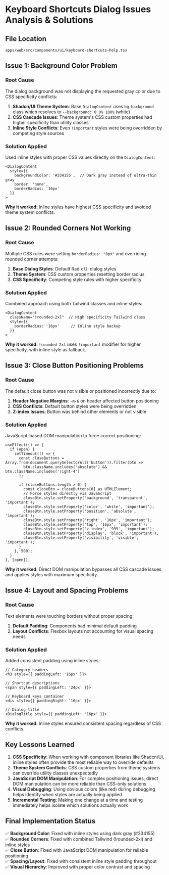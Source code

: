 # Keyboard Shortcuts Dialog Issues Analysis & Solutions

## File Location
`apps/web/src/components/ui/keyboard-shortcuts-help.tsx`

## Issue 1: Background Color Problem

### Root Cause
The dialog background was not displaying the requested gray color due to CSS specificity conflicts:
1. **Shadcn/UI Theme System**: Base `DialogContent` uses `bg-background` class which resolves to `--background: 0 0% 100%` (white)
2. **CSS Cascade Issues**: Theme system's CSS custom properties had higher specificity than utility classes
3. **Inline Style Conflicts**: Even `!important` styles were being overridden by competing style sources

### Solution Applied
Used inline styles with proper CSS values directly on the `DialogContent`:
```tsx
<DialogContent 
  style={{ 
    backgroundColor: '#334155',  // Dark gray instead of ultra-thin gray
    border: 'none',
    borderRadius: '16px'
  }}
>
```

**Why it worked**: Inline styles have highest CSS specificity and avoided theme system conflicts.

## Issue 2: Rounded Corners Not Working

### Root Cause  
Multiple CSS rules were setting `borderRadius: "0px"` and overriding rounded corner attempts:
1. **Base Dialog Styles**: Default Radix UI dialog styles
2. **Theme System**: CSS custom properties resetting border radius
3. **CSS Specificity**: Competing style rules with higher specificity

### Solution Applied
Combined approach using both Tailwind classes and inline styles:
```tsx
<DialogContent 
  className="!rounded-2xl"  // High specificity Tailwind class
  style={{ 
    borderRadius: '16px'     // Inline style backup
  }}
>
```

**Why it worked**: `!rounded-2xl` uses `!important` modifier for higher specificity, with inline style as fallback.

## Issue 3: Close Button Positioning Problems

### Root Cause
The default close button was not visible or positioned incorrectly due to:
1. **Header Negative Margins**: `-m-6` on header affected button positioning
2. **CSS Conflicts**: Default button styles were being overridden
3. **Z-index Issues**: Button was behind other elements or not visible

### Solution Applied
JavaScript-based DOM manipulation to force correct positioning:
```tsx
useEffect(() => {
  if (open) {
    setTimeout(() => {
      const closeButtons = Array.from(document.querySelectorAll('button')).filter(btn => 
        btn.className.includes('absolute') && btn.className.includes('right-4')
      );
      
      if (closeButtons.length > 0) {
        const closeBtn = closeButtons[0] as HTMLElement;
        // Force styles directly via JavaScript
        closeBtn.style.setProperty('background', 'transparent', 'important');
        closeBtn.style.setProperty('color', 'white', 'important');
        closeBtn.style.setProperty('position', 'absolute', 'important');
        closeBtn.style.setProperty('right', '16px', 'important');
        closeBtn.style.setProperty('top', '16px', 'important');
        closeBtn.style.setProperty('z-index', '999', 'important');
        closeBtn.style.setProperty('display', 'block', 'important');
        closeBtn.style.setProperty('visibility', 'visible', 'important');
      }
    }, 500);
  }
}, [open]);
```

**Why it worked**: Direct DOM manipulation bypasses all CSS cascade issues and applies styles with maximum specificity.

## Issue 4: Layout and Spacing Problems

### Root Cause
Text elements were touching borders without proper spacing:
1. **Default Padding**: Components had minimal default padding
2. **Layout Conflicts**: Flexbox layouts not accounting for visual spacing needs

### Solution Applied
Added consistent padding using inline styles:
```tsx
// Category headers
<h3 style={{ paddingLeft: '16px' }}>

// Shortcut descriptions  
<span style={{ paddingLeft: '24px' }}>

// Keyboard keys container
<div style={{ paddingRight: '16px' }}>

// Dialog title
<DialogTitle style={{ paddingLeft: '16px' }}>
```

**Why it worked**: Inline styles ensured consistent spacing regardless of CSS conflicts.

## Key Lessons Learned

1. **CSS Specificity**: When working with component libraries like Shadcn/UI, inline styles often provide the most reliable way to override defaults
2. **Theme System Conflicts**: CSS custom properties from theme systems can override utility classes unexpectedly
3. **JavaScript DOM Manipulation**: For complex positioning issues, direct DOM manipulation can be more reliable than CSS-only solutions
4. **Visual Debugging**: Using obvious colors (like red) during debugging helps identify when styles are actually being applied
5. **Incremental Testing**: Making one change at a time and testing immediately helps isolate which solutions actually work

## Final Implementation Status
✅ **Background Color**: Fixed with inline styles using dark gray (#334155)  
✅ **Rounded Corners**: Fixed with combined Tailwind (!rounded-2xl) and inline styles  
✅ **Close Button**: Fixed with JavaScript DOM manipulation for reliable positioning  
✅ **Spacing/Layout**: Fixed with consistent inline style padding throughout  
✅ **Visual Hierarchy**: Improved with proper color contrast and spacing